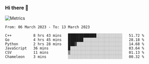 ### Hi there 👋

![Metrics](https://github.com/radoapx/radoapx/blob/main/github-metrics.svg)

<!--START_SECTION:waka-->

```text
From: 06 March 2023 - To: 13 March 2023

C++          8 hrs 43 mins   █████████████░░░░░░░░░░░░   51.72 %
Go           4 hrs 45 mins   ███████░░░░░░░░░░░░░░░░░░   28.18 %
Python       2 hrs 28 mins   ███▓░░░░░░░░░░░░░░░░░░░░░   14.68 %
JavaScript   36 mins         █░░░░░░░░░░░░░░░░░░░░░░░░   03.64 %
CSV          11 mins         ▒░░░░░░░░░░░░░░░░░░░░░░░░   01.13 %
Chameleon    3 mins          ░░░░░░░░░░░░░░░░░░░░░░░░░   00.32 %
```

<!--END_SECTION:waka-->

<!--
**radoapx/radoapx** is a ✨ _special_ ✨ repository because its `README.md` (this file) appears on your GitHub profile.

Here are some ideas to get you started:

- 🔭 I’m currently working on ...
- 🌱 I’m currently learning ...
- 👯 I’m looking to collaborate on ...
- 🤔 I’m looking for help with ...
- 💬 Ask me about ...
- 📫 How to reach me: ...
- 😄 Pronouns: ...
- ⚡ Fun fact: ...
-->
